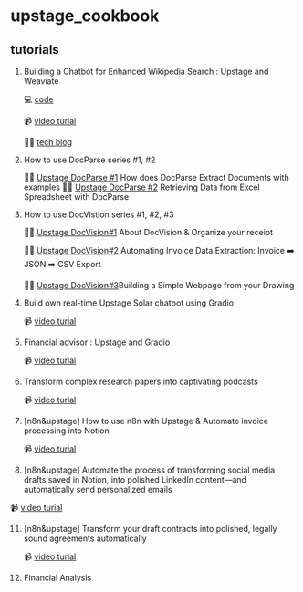 # upstage_cookbook


## tutorials
1. Building a Chatbot for Enhanced Wikipedia Search : Upstage and Weaviate

   💻 [code](https://github.com/duper203/upstage_cookbook/blob/main/wiki_tutorial_upstage_weaviate.ipynb)

   📹 [video turial](https://x.com/soo_devrel/status/1831025240488722623)

   ✍🏻 [tech blog](https://medium.com/@hsookim203/building-a-chatbot-for-enhanced-wikipedia-search-with-a-chatbot-7dbb41045a8a)

3. How to use DocParse series #1, #2

   ✍🏻 [Upstage DocParse #1](https://medium.com/@hsookim203/experimenting-upstage-docparse-with-langchain-c9f8983088de) How does DocParse Extract Documents with examples
   ✍🏻 [Upstage DocParse #2](https://medium.com/@hsookim203/upstage-docparse-2-retrieving-data-from-excel-spreadsheet-with-docparse-05c0093770d5) Retrieving Data from Excel Spreadsheet with DocParse

5. How to use DocVistion series #1, #2, #3

   ✍🏻 [Upstage DocVision#1](https://medium.com/@hsookim203/chat-with-your-receipt-1-about-upstage-docvision-4f53c1a8397c) About DocVision & Organize your receipt

   ✍🏻 [Upstage DocVision#2](https://medium.com/@hsookim203/docvision-2-automating-invoice-data-extraction-invoice-%EF%B8%8F-json-%EF%B8%8F-csv-export-9be1eb8421ae) Automating Invoice Data Extraction: Invoice ➡️ JSON ➡️ CSV Export

   ✍🏻 [Upstage DocVision#3](https://medium.com/@hsookim203/upstage-docvision-3-building-a-webpage-from-your-drawing-a51f9683f424)Building a Simple Webpage from your Drawing


6. Build own real-time Upstage Solar chatbot using Gradio

   📹 [video turial](https://x.com/soo_devrel/status/1838731466555167088)

7. Financial advisor : Upstage and Gradio

   📹 [video turial](https://x.com/soo_devrel/status/1840893935146893649)

8. Transform complex research papers into captivating podcasts

   📹 [video turial](https://x.com/soo_devrel/status/1859772718985642186)

9. [n8n&upstage] How to use n8n with Upstage & Automate invoice processing into Notion

   📹 [video turial](https://x.com/soo_devrel/status/1867005330015785220)
   
10. [n8n&upstage] Automate the process of transforming social media drafts saved in Notion, into polished LinkedIn content—and automatically send personalized emails

   📹 [video turial](https://x.com/soo_devrel/status/1868745008423354738)
   
11. [n8n&upstage] Transform your draft contracts into polished, legally sound agreements automatically
   
    📹 [video turial](https://x.com/soo_devrel/status/1871358886940426670)

12. Financial Analysis
